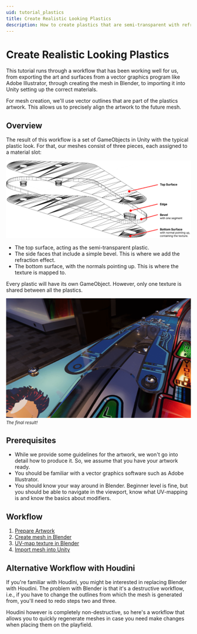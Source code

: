 ```yaml
---
uid: tutorial_plastics
title: Create Realistic Looking Plastics
description: How to create plastics that are semi-transparent with refraction
---
```


# Create Realistic Looking Plastics

This tutorial runs through a workflow that has been working well for us, from exporting the art and surfaces from a vector graphics program like Adobe Illustrator, through creating the mesh in Blender, to importing it into Unity setting up the correct materials.

For mesh creation, we'll use vector outlines that are part of the plastics artwork. This allows us to precisely align the artwork to the future mesh.

## Overview

The result of this workflow is a set of GameObjects in Unity with the typical plastic look. For that, our meshes consist of three pieces, each assigned to a material slot:

![Overview](overview.png)


- The top surface, acting as the semi-transparent plastic.
- The side faces that include a simple bevel. This is where we add the refraction effect.
- The bottom surface, with the normals pointing up. This is where the texture is mapped to.

Every plastic will have its own GameObject. However, only one texture is shared between all the plastics.

![Final result in Unity](t2-example.png)
<small><i>The final result!</i></small>

## Prerequisites

- While we provide some guidelines for the artwork, we won't go into detail how to produce it. So, we assume that you have your artwork ready.
- You should be familiar with a vector graphics software such as Adobe Illustrator. 
- You should know your way around in Blender. Beginner level is fine, but you should be able to navigate in the viewport, know what UV-mapping is and know the basics about modifiers.

## Workflow

1. [Prepare Artwork](xref:tutorial_plastics_1)
2. [Create mesh in Blender](xref:tutorial_plastics_2)
3. [UV-map texture in Blender](xref:tutorial_plastics_3)
4. [Import mesh into Unity](xref:tutorial_plastics_4)

## Alternative Workflow with Houdini

If you're familiar with Houdini, you might be interested in replacing Blender with Houdini. The problem with Blender is that it's a destructive workflow, i.e., if you have to change the outlines from which the mesh is generated from, you'll need to redo steps two and three.

Houdini however is completely non-destructive, so here's a workflow that allows you to quickly regenerate meshes in case you need make changes when placing them on the playfield.
